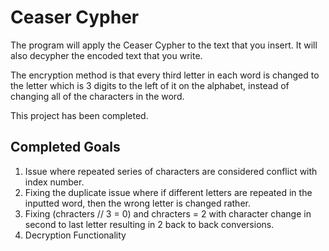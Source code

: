 # Ceaser Cypher
 The program will apply the Ceaser Cypher to the text that you insert. It will also decypher the encoded text that you write. 
 
 The encryption method is that every third letter in each word is changed to the letter which is 3 digits to the left of it on the alphabet, instead of changing all of the characters in the word. 
 
 This project has been completed. 

## Completed Goals
1) Issue where repeated series of characters are considered conflict with index number. 
2) Fixing the duplicate issue where if different letters are repeated in the inputted word, then the wrong letter is changed rather.
3) Fixing (chracters // 3 = 0) and chracters = 2 with character change in second to last letter resulting in 2 back to back conversions. 
4) Decryption Functionality
